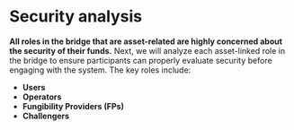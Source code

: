 # Security analysis

**All roles in the bridge that are asset-related are highly concerned about the security of their funds.** Next, we will analyze each asset-linked role in the bridge to ensure participants can properly evaluate security before engaging with the system. The key roles include:

* **Users**
* **Operators**
* **Fungibility Providers (FPs)**
* **Challengers**

